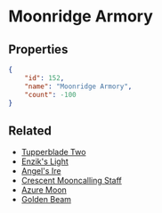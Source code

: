 # Moonridge Armory

<no description available>

## Properties

```json
{
    "id": 152,
    "name": "Moonridge Armory",
    "count": -100
}
```

## Related

- [Tupperblade Two](../items/4150-tupperblade-two.md)
- [Enzik's Light](../items/4151-enzik-s-light.md)
- [Angel's Ire](../items/4152-angel-s-ire.md)
- [Crescent Mooncalling Staff](../items/4153-crescent-mooncalling-staff.md)
- [Azure Moon](../items/4154-azure-moon.md)
- [Golden Beam](../items/4155-golden-beam.md)

